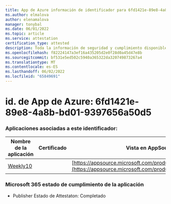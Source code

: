 ```yaml
---
title: App de Azure información de identificador para 6fd1421e-89e8-4a8b-bd01-9397656a50d5
ms.author: elmalova
author: elenamalova
manager: tonybal
ms.date: 06/01/2022
ms.topic: article
ms.service: attestation
certification_type: attested
description: Toda la información de seguridad y cumplimiento disponible para 6fd1421e-89e8-4a8b-bd01-9397656a50d5.
ms.openlocfilehash: f82224147a3ef16a435205d2e0f28d0a45d47e8b
ms.sourcegitcommit: bf531e5ed502c5940a365322da320749873267a4
ms.translationtype: MT
ms.contentlocale: es-ES
ms.lasthandoff: 06/02/2022
ms.locfileid: "65849691"
---
```

# <a name="azure-app-id-6fd1421e-89e8-4a8b-bd01-9397656a50d5"></a>id. de App de Azure: 6fd1421e-89e8-4a8b-bd01-9397656a50d5


### <a name="apps-associated-with-this-id"></a>Aplicaciones asociadas a este identificador:
| **Nombre de la aplicación** | **Certificado** | **Vista en AppSource** |
|--------------|---------------|-----------------------|
| [Weekly10](../forward/WA200001441.md) |  | [https://appsource.microsoft.com/product/office/WA200001441](https://appsource.microsoft.com/product/office/WA200001441) |

### <a name="microsoft-365-app-compliance-status"></a>Microsoft 365 estado de cumplimiento de la aplicación
- Publisher Estado de Attestaton: Completado
